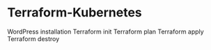# Terraform-Kubernetes
WordPress installation
Terraform init
Terraform plan
Terraform apply 
Terraform destroy
